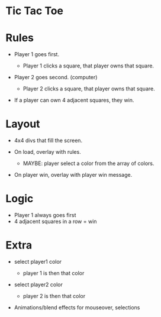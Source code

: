 # Tic Tac Toe

# Rules
- Player 1 goes first.
    - Player 1 clicks a square, that player owns that square.
- Player 2 goes second. (computer)
    - Player 2 clicks a square, that player owns that square.

- If a player can own 4 adjacent squares, they win.


# Layout
- 4x4 divs that fill the screen.
- On load, overlay with rules.
    - MAYBE: player select a color from the array of colors.

- On player win, overlay with player win message.

# Logic
- Player 1 always goes first
- 4 adjacent squares in a row = win

# Extra
- select player1 color
    - player 1 is then that color

- select player2 color
    - player 2 is then that color

- Animations/blend effects for mouseover, selections
